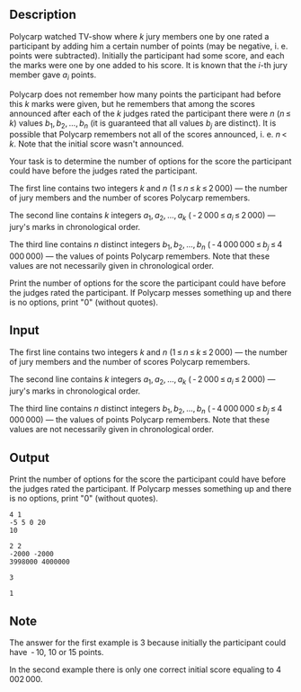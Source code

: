 ## Description

<div><p>Polycarp watched TV-show where <span class="tex-span"><i>k</i></span> jury members one by one rated a participant by adding him a certain number of points (may be negative, i.&nbsp;e. points were subtracted). Initially the participant had some score, and each the marks were one by one added to his score. It is known that the <span class="tex-span"><i>i</i></span>-th jury member gave <span class="tex-span"><i>a</i><sub class="lower-index"><i>i</i></sub></span> points.</p><p>Polycarp does not remember how many points the participant had before this <span class="tex-span"><i>k</i></span> marks were given, but he remembers that among the scores announced after each of the <span class="tex-span"><i>k</i></span> judges rated the participant there were <span class="tex-span"><i>n</i></span> (<span class="tex-span"><i>n</i> ≤ <i>k</i></span>) values <span class="tex-span"><i>b</i><sub class="lower-index">1</sub>, <i>b</i><sub class="lower-index">2</sub>, ..., <i>b</i><sub class="lower-index"><i>n</i></sub></span> (it is guaranteed that all values <span class="tex-span"><i>b</i><sub class="lower-index"><i>j</i></sub></span> are distinct). It is possible that Polycarp remembers not all of the scores announced, i.&nbsp;e. <span class="tex-span"><i>n</i> &lt; <i>k</i></span>. Note that the initial score wasn't announced.</p><p>Your task is to determine the number of options for the score the participant could have before the judges rated the participant.</p></div><div class="input-specification"><p>The first line contains two integers <span class="tex-span"><i>k</i></span> and <span class="tex-span"><i>n</i></span> (<span class="tex-span">1 ≤ <i>n</i> ≤ <i>k</i> ≤ 2 000</span>) — the number of jury members and the number of scores Polycarp remembers.</p><p>The second line contains <span class="tex-span"><i>k</i></span> integers <span class="tex-span"><i>a</i><sub class="lower-index">1</sub>, <i>a</i><sub class="lower-index">2</sub>, ..., <i>a</i><sub class="lower-index"><i>k</i></sub></span> (<span class="tex-span"> - 2 000 ≤ <i>a</i><sub class="lower-index"><i>i</i></sub> ≤ 2 000</span>) — jury's marks in chronological order.</p><p>The third line contains <span class="tex-span"><i>n</i></span> <span class="tex-font-style-bf">distinct</span> integers <span class="tex-span"><i>b</i><sub class="lower-index">1</sub>, <i>b</i><sub class="lower-index">2</sub>, ..., <i>b</i><sub class="lower-index"><i>n</i></sub></span> (<span class="tex-span"> - 4 000 000 ≤ <i>b</i><sub class="lower-index"><i>j</i></sub> ≤ 4 000 000</span>) — the values of points Polycarp remembers. Note that these values are not necessarily given in chronological order.</p></div><div class="output-specification"><p>Print the number of options for the score the participant could have before the judges rated the participant. If Polycarp messes something up and there is no options, print "<span class="tex-font-style-tt">0</span>" (without quotes).</p></div>

## Input

<p>The first line contains two integers <span class="tex-span"><i>k</i></span> and <span class="tex-span"><i>n</i></span> (<span class="tex-span">1 ≤ <i>n</i> ≤ <i>k</i> ≤ 2 000</span>) — the number of jury members and the number of scores Polycarp remembers.</p><p>The second line contains <span class="tex-span"><i>k</i></span> integers <span class="tex-span"><i>a</i><sub class="lower-index">1</sub>, <i>a</i><sub class="lower-index">2</sub>, ..., <i>a</i><sub class="lower-index"><i>k</i></sub></span> (<span class="tex-span"> - 2 000 ≤ <i>a</i><sub class="lower-index"><i>i</i></sub> ≤ 2 000</span>) — jury's marks in chronological order.</p><p>The third line contains <span class="tex-span"><i>n</i></span> <span class="tex-font-style-bf">distinct</span> integers <span class="tex-span"><i>b</i><sub class="lower-index">1</sub>, <i>b</i><sub class="lower-index">2</sub>, ..., <i>b</i><sub class="lower-index"><i>n</i></sub></span> (<span class="tex-span"> - 4 000 000 ≤ <i>b</i><sub class="lower-index"><i>j</i></sub> ≤ 4 000 000</span>) — the values of points Polycarp remembers. Note that these values are not necessarily given in chronological order.</p>

## Output

<p>Print the number of options for the score the participant could have before the judges rated the participant. If Polycarp messes something up and there is no options, print "<span class="tex-font-style-tt">0</span>" (without quotes).</p>





```input1
4 1
-5 5 0 20
10

```




```input2
2 2
-2000 -2000
3998000 4000000

```




```output1
3

```




```output2
1

```



## Note

<p>The answer for the first example is <span class="tex-span">3</span> because initially the participant could have <span class="tex-span"> - 10</span>, <span class="tex-span">10</span> or <span class="tex-span">15</span> points.</p><p>In the second example there is only one correct initial score equaling to <span class="tex-span">4 002 000</span>.</p>
